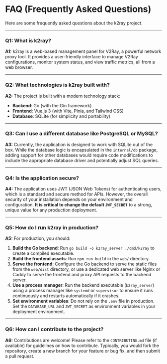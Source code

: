 # FAQ (Frequently Asked Questions)

Here are some frequently asked questions about the k2ray project.

---

### **Q1: What is k2ray?**

**A1:** k2ray is a web-based management panel for V2Ray, a powerful network proxy tool. It provides a user-friendly interface to manage V2Ray configurations, monitor system status, and view traffic metrics, all from a web browser.

---

### **Q2: What technologies is k2ray built with?**

**A2:** The project is built with a modern technology stack:
*   **Backend**: Go (with the Gin framework)
*   **Frontend**: Vue.js 3 (with Vite, Pinia, and Tailwind CSS)
*   **Database**: SQLite (for simplicity and portability)

---

### **Q3: Can I use a different database like PostgreSQL or MySQL?**

**A3:** Currently, the application is designed to work with SQLite out of the box. While the database logic is encapsulated in the `internal/db` package, adding support for other databases would require code modifications to include the appropriate database driver and potentially adjust SQL queries.

---

### **Q4: Is the application secure?**

**A4:** The application uses JWT (JSON Web Tokens) for authenticating users, which is a standard and secure method for APIs. However, the overall security of your installation depends on your environment and configuration. **It is critical to change the default `JWT_SECRET`** to a strong, unique value for any production deployment.

---

### **Q5: How do I run k2ray in production?**

**A5:** For production, you should:
1.  **Build the Go backend**: Run `go build -o k2ray_server ./cmd/k2ray` to create a compiled executable.
2.  **Build the frontend assets**: Run `npm run build` in the `web/` directory.
3.  **Serve the frontend**: Configure the Go backend to serve the static files from the `web/dist` directory, or use a dedicated web server like Nginx or Caddy to serve the frontend and proxy API requests to the backend server.
4.  **Use a process manager**: Run the backend executable (`k2ray_server`) using a process manager like `systemd` or `supervisor` to ensure it runs continuously and restarts automatically if it crashes.
5.  **Set environment variables**: Do not rely on the `.env` file in production. Set the `DATABASE_URL` and `JWT_SECRET` as environment variables in your deployment environment.

---

### **Q6: How can I contribute to the project?**

**A6:** Contributions are welcome! Please refer to the `CONTRIBUTING.md` file (if available) for guidelines on how to contribute. Typically, you would fork the repository, create a new branch for your feature or bug fix, and then submit a pull request.